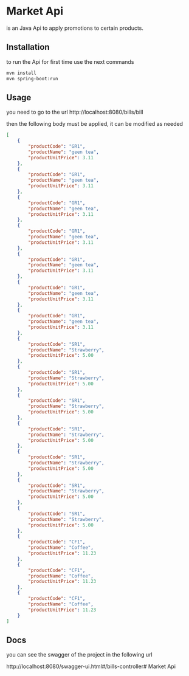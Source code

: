 # Market Api

is an Java Api to apply promotions to certain products.

## Installation

to run the Api for first time use the next commands

```bash
mvn install
mvn spring-boot:run
```

## Usage

you need to go to the url http://localhost:8080/bills/bill

then the following body must be applied, it can be modified as needed
```Json
[
    {
        "productCode": "GR1",
        "productName": "geen tea",
        "productUnitPrice": 3.11
    },
    {
        "productCode": "GR1",
        "productName": "geen tea",
        "productUnitPrice": 3.11
    },
    {
        "productCode": "GR1",
        "productName": "geen tea",
        "productUnitPrice": 3.11
    },
    {
        "productCode": "GR1",
        "productName": "geen tea",
        "productUnitPrice": 3.11
    },
    {
        "productCode": "GR1",
        "productName": "geen tea",
        "productUnitPrice": 3.11
    },
    {
        "productCode": "GR1",
        "productName": "geen tea",
        "productUnitPrice": 3.11
    },
    {
        "productCode": "GR1",
        "productName": "geen tea",
        "productUnitPrice": 3.11
    },
    {
        "productCode": "SR1",
        "productName": "Strawberry",
        "productUnitPrice": 5.00
    },
    {
        "productCode": "SR1",
        "productName": "Strawberry",
        "productUnitPrice": 5.00
    },
    {
        "productCode": "SR1",
        "productName": "Strawberry",
        "productUnitPrice": 5.00
    },
    {
        "productCode": "SR1",
        "productName": "Strawberry",
        "productUnitPrice": 5.00
    },
    {
        "productCode": "SR1",
        "productName": "Strawberry",
        "productUnitPrice": 5.00
    },
    {
        "productCode": "SR1",
        "productName": "Strawberry",
        "productUnitPrice": 5.00
    },
    {
        "productCode": "SR1",
        "productName": "Strawberry",
        "productUnitPrice": 5.00
    },
    {
        "productCode": "CF1",
        "productName": "Coffee",
        "productUnitPrice": 11.23
    },
    {
        "productCode": "CF1",
        "productName": "Coffee",
        "productUnitPrice": 11.23
    },
    {
        "productCode": "CF1",
        "productName": "Coffee",
        "productUnitPrice": 11.23
    }
]
```

## Docs
you can see the swagger of the project in the following url

http://localhost:8080/swagger-ui.html#/bills-controller# Market Api

